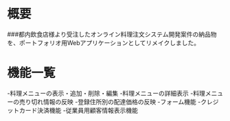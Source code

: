 # 概要
###都内飲食店様より受注したオンライン料理注文システム開発案件の納品物を、ポートフォリオ用Webアプリケーションとしてリメイクしました。
# 機能一覧
-料理メニューの表示・追加・削除・編集
-料理メニューの詳細表示
-料理メニューの売り切れ情報の反映
-登録住所別の配達価格の反映
-フォーム機能
-クレジットカード決済機能
-従業員用顧客情報表示機能
